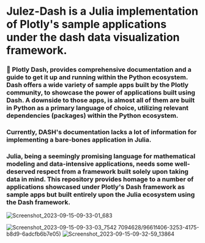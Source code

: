 # Julez-Dash is a Julia implementation of Plotly's sample applications under the dash data visualization framework.

### 🔴 Plotly Dash, provides comprehensive documentation and a guide to get it up and running within the Python ecosystem. Dash offers a wide variety of sample apps built by the Plotly community, to showcase the power of applications built using Dash. A downside to those apps, is almost all of them are built in Python as a primary language of choice,  utilizing relevant dependencies (packages) within the Python ecosystem. 

### Currently, DASH's documentation lacks a lot of information for implementing a bare-bones application in Julia.

### Julia, being a seemingly promising language for mathematical modeling and data-intensive applications, needs some well-deserved respect from a framework built solely upon taking data in mind. This repository provides homage to a number of applications showcased under Plotly's Dash framework as sample apps but built entirely upon the Julia ecosystem using the Dash framework.
![Screenshot_2023-09-15-09-33-01_683](https://github.com/divital-coder/Julez-Dash/assets/77094628/bf6510ad-871e-4f91-adeb-9cffdac68dd6)



![Screenshot_2023-09-15-09-33-03_7542](https://github.com/divital-coder/Julez-Dash/assets/77094628/6a6725a5-607a-4637-9f86-0ea6a5e1cd7e)
7094628/9661f406-3253-4175-b8d9-6adcfb6b7e05)
![Screenshot_2023-09-15-09-32-59_13864](https://github.com/divital-coder/Julez-Dash/assets/77094628/41334133-95ff-4627-8b9a-be4c912edfdd)
